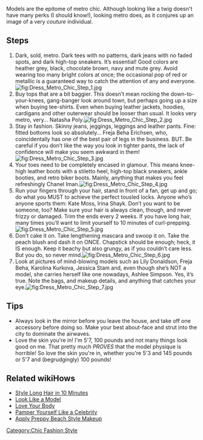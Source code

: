 Models are the epitome of metro chic. Although looking like a twig
doesn't have many perks (I should know!), looking metro does, as it
conjures up an image of a very *couture* individual.

## Steps

1.  Dark, sold, metro. Dark tees with no patterns, dark jeans with no
    faded spots, and dark high-top sneakers. It’s essential! Good colors
    are heather grey, black, chocolate brown, navy and mute grey. Avoid
    wearing too many bright colors at once; the occasional pop of red or
    metallic is a guaranteed way to catch the attention of any and
    everyone.![](Dress_Metro_Chic_Step_1.jpg "fig:Dress_Metro_Chic_Step_1.jpg")
2.  Buy tops that are a bit baggier. This doesn’t mean rocking the
    down-to-your-knees, gang-banger look around town, but perhaps going
    up a size when buying tee-shirts. Even when buying leather jackets,
    hoodies, cardigans and other outerwear should be looser than usual.
    It looks very metro, very… Natasha
    Poly.![](Dress_Metro_Chic_Step_2.jpg "fig:Dress_Metro_Chic_Step_2.jpg")
3.  Stay in fashion. Skinny jeans, jeggings, leggings and leather pants.
    Fine: fitted bottoms look so absolutely… Freja Beha Erichsen, who,
    coincidentally has one of the best pair of legs in the business.
    BUT. Be careful if you don’t like the way you look in tighter pants,
    the lack of confidence will make you seem awkward in
    them!![](Dress_Metro_Chic_Step_3.jpg "fig:Dress_Metro_Chic_Step_3.jpg")
4.  Your toes need to be completely encased in glamour. This means
    knee-high leather boots with a stiletto heel, high-top black
    sneakers, ankle booties, and retro biker boots. Mainly, anything
    that makes you feel refreshingly Chanel
    Iman.![](Dress_Metro_Chic_Step_4.jpg "fig:Dress_Metro_Chic_Step_4.jpg")
5.  Run your fingers through your hair, stand in front of a fan, get up
    and go; do what you MUST to achieve the perfect tousled locks.
    Anyone who’s anyone sports them: Kate Moss, Irina Shayk. Don’t you
    want to be someone, too? Make sure your hair is always clean,
    though, and never frizzy or damaged. Trim the ends every 2 weeks. If
    you have long hair, many times you’ll want to limit yourself to 10
    minutes of
    curl-prepping.![](Dress_Metro_Chic_Step_5.jpg "fig:Dress_Metro_Chic_Step_5.jpg")
6.  Don’t cake it on. Take lengthening mascara and swoop it on. Take the
    peach blush and dash it on ONCE. Chapstick should be enough; heck,
    it IS enough. Keep it beachy but also grungy, as if you couldn’t
    care less. But you do, so never
    mind.![](Dress_Metro_Chic_Step_6.jpg "fig:Dress_Metro_Chic_Step_6.jpg")
7.  Look at pictures of mind-blowing models such as Lily Donaldson,
    Freja Beha, Karolina Kurkova, Jessica Stam and, even though she’s
    NOT a model, she carries herself like one nowadays, Ashlee Simpson.
    Yes, it’s true. Note the bags, and makeup details, and anything that
    catches your
    eye.![](Dress_Metro_Chic_Step_7.jpg "fig:Dress_Metro_Chic_Step_7.jpg")

## Tips

-   Always look in the mirror before you leave the house, and take off
    one accessory before doing so. Make your best about-face and strut
    into the city to dominate the airwaves.
-   Love the skin you're in! I'm 5'7, 100 pounds and not many things
    look good on me. That pretty much *PROVES* that the model physique
    is horrible! So love the skin you're in, whether you're 5'3 and 145
    pounds or 5'7 and (begrudgingly) 100 pounds!

## Related wikiHows

-   [Style Long Hair in 10
    Minutes](Style_Long_Hair_in_10_Minutes "wikilink")
-   [Look Like a Model](Look_Like_a_Model "wikilink")
-   [Love Your Body](Love_Your_Body "wikilink")
-   [Pamper Yourself Like a
    Celebrity](Pamper_Yourself_Like_a_Celebrity "wikilink")
-   [Apply Preppy Beach Style
    Makeup](Apply_Preppy_Beach_Style_Makeup "wikilink")

[Category:Chic Fashion Style](Category:Chic_Fashion_Style "wikilink")